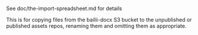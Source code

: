 See doc/the-import-spreadsheet.md for details

This is for copying files from the bailii-docx S3 bucket to the unpublished or published assets repos,
renaming them and omitting them as appropriate.
